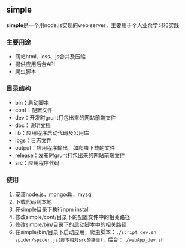 ## simple
**simple**是一个用node.js实现的web server，主要用于个人业余学习和实践

### 主要用途
* 网站html、css、js合并及压缩
* 提供应用后台API
* 爬虫脚本

### 目录结构
* bin：启动脚本
* conf：配置文件
* dev：开发时grunt打包出来的网站前端文件
* doc：说明文档
* lib：应用程序启动代码及公用库
* logs：日志文件
* output：应用程序输出，如爬虫下载的文件
* release：发布时grunt打包出来的网站前端文件
* src：应用程序代码

### 使用
1. 安装node.js，mongodb，mysql
2. 下载代码到本地
3. 在simple目录下执行npm install
4. 修改simple/conf/目录下的配置文件中的相关路径
5. 修改simple/bin/目录下的启动脚本中的相关路径
6. 在simple/bin/目录下启动应用，爬虫脚本：`./script_dev.sh spider/spider.js(脚本相对src的路径)`，后台：`./webApp_dev.sh`